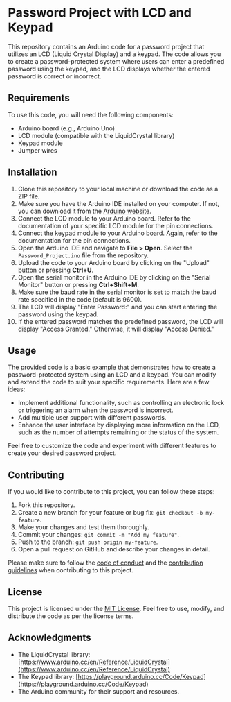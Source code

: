# Password Project with LCD and Keypad

This repository contains an Arduino code for a password project that utilizes an LCD (Liquid Crystal Display) and a keypad. The code allows you to create a password-protected system where users can enter a predefined password using the keypad, and the LCD displays whether the entered password is correct or incorrect.

## Requirements

To use this code, you will need the following components:

- Arduino board (e.g., Arduino Uno)
- LCD module (compatible with the LiquidCrystal library)
- Keypad module
- Jumper wires

## Installation

1. Clone this repository to your local machine or download the code as a ZIP file.
2. Make sure you have the Arduino IDE installed on your computer. If not, you can download it from the [Arduino website](https://www.arduino.cc/en/software).
3. Connect the LCD module to your Arduino board. Refer to the documentation of your specific LCD module for the pin connections.
4. Connect the keypad module to your Arduino board. Again, refer to the documentation for the pin connections.
5. Open the Arduino IDE and navigate to **File > Open**. Select the `Password_Project.ino` file from the repository.
6. Upload the code to your Arduino board by clicking on the "Upload" button or pressing **Ctrl+U**.
7. Open the serial monitor in the Arduino IDE by clicking on the "Serial Monitor" button or pressing **Ctrl+Shift+M**.
8. Make sure the baud rate in the serial monitor is set to match the baud rate specified in the code (default is 9600).
9. The LCD will display "Enter Password:" and you can start entering the password using the keypad.
10. If the entered password matches the predefined password, the LCD will display "Access Granted." Otherwise, it will display "Access Denied."

## Usage

The provided code is a basic example that demonstrates how to create a password-protected system using an LCD and a keypad. You can modify and extend the code to suit your specific requirements. Here are a few ideas:

- Implement additional functionality, such as controlling an electronic lock or triggering an alarm when the password is incorrect.
- Add multiple user support with different passwords.
- Enhance the user interface by displaying more information on the LCD, such as the number of attempts remaining or the status of the system.

Feel free to customize the code and experiment with different features to create your desired password project.

## Contributing

If you would like to contribute to this project, you can follow these steps:

1. Fork this repository.
2. Create a new branch for your feature or bug fix: `git checkout -b my-feature`.
3. Make your changes and test them thoroughly.
4. Commit your changes: `git commit -m "Add my feature"`.
5. Push to the branch: `git push origin my-feature`.
6. Open a pull request on GitHub and describe your changes in detail.

Please make sure to follow the [code of conduct](CODE_OF_CONDUCT.md) and the [contribution guidelines](CONTRIBUTING.md) when contributing to this project.

## License

This project is licensed under the [MIT License](LICENSE). Feel free to use, modify, and distribute the code as per the license terms.

## Acknowledgments

- The LiquidCrystal library: [https://www.arduino.cc/en/Reference/LiquidCrystal](https://www.arduino.cc/en/Reference/LiquidCrystal)
- The Keypad library: [https://playground.arduino.cc/Code/Keypad](https://playground.arduino.cc/Code/Keypad)
- The Arduino community for their support and resources.

